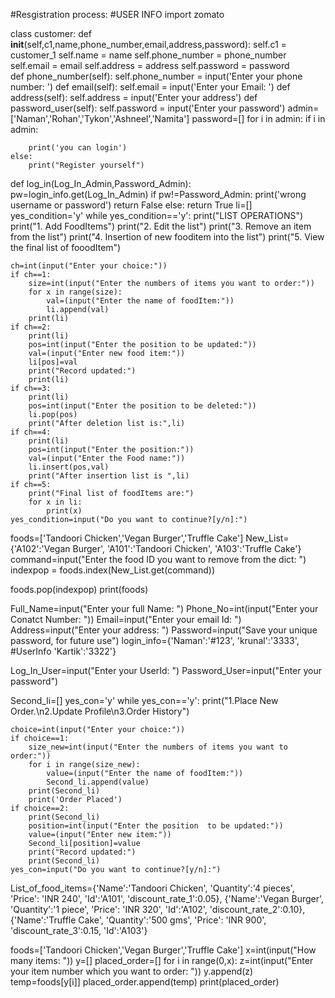#Resgistration process:
#USER INFO
import zomato

class customer:
    def __init__(self,c1,name,phone_number,email,address,password):
        self.c1 = customer_1
        self.name = name
        self.phone_number = phone_number
        self.email = email
        self.address = address
        self.password = password      
    def phone_number(self):
        self.phone_number = input('Enter your phone number: ')
    def email(self):
        self.email = input('Enter your Email: ')
    def address(self):
        self.address = input('Enter your address')
    def password_user(self):
        self.password = input('Enter your password')
admin=['Naman','Rohan','Tykon','Ashneel','Namita']
password=[]
for i in admin:
    if i in admin:
        
        print('you can login')
    else:
        print("Register yourself")

def log_in(Log_In_Admin,Password_Admin):
    pw=login_info.get(Log_In_Admin)
    if pw!=Password_Admin:
        print('wrong username or password')
        return False
    else:
        return True
li=[]
yes_condition='y'
while yes_condition=='y':
    print("LIST OPERATIONS")
    print("1. Add FoodItems")
    print("2. Edit the list")
    print("3. Remove an item from the list")
    print("4. Insertion of new fooditem into the list")
    print("5. View the final list of fooodItem")

    ch=int(input("Enter your choice:"))
    if ch==1:
        size=int(input("Enter the numbers of items you want to order:"))
        for x in range(size):
            val=(input("Enter the name of foodItem:"))
            li.append(val)
        print(li)
    if ch==2:
        print(li)
        pos=int(input("Enter the position to be updated:"))
        val=(input("Enter new food item:"))
        li[pos]=val
        print("Record updated:")
        print(li)
    if ch==3:
        print(li)
        pos=int(input("Enter the position to be deleted:"))
        li.pop(pos) 
        print("After deletion list is:",li)
    if ch==4:
        print(li)
        pos=int(input("Enter the position:"))
        val=(input("Enter the Food name:"))
        li.insert(pos,val)
        print("After insertion list is ",li)
    if ch==5:
        print("Final list of foodItems are:")
        for x in li:
            print(x)
    yes_condition=input("Do you want to continue?[y/n]:")

foods=['Tandoori Chicken','Vegan Burger','Truffle Cake']
New_List={'A102':'Vegan Burger',
            'A101':'Tandoori Chicken',
            'A103':'Truffle Cake'}
command=input("Enter the food ID you want to remove from the dict: ")
indexpop = foods.index(New_List.get(command))

foods.pop(indexpop)
print(foods)
    
Full_Name=input("Enter your full Name: ")
Phone_No=int(input("Enter your Conatct Number: "))
Email=input("Enter your email Id: ")
Address=input("Enter your address: ")
Password=input("Save your unique password, for future use")
login_info={'Naman':'#123',
            'krunal':'3333',       #UserInfo
            'Kartik':'3322'}



Log_In_User=input("Enter your UserId: ")
Password_User=input("Enter your password")
            

Second_li=[]
yes_con='y'
while yes_con=='y':
    print("1.Place New Order.\n2.Update Profile\n3.Order History")


    choice=int(input("Enter your choice:"))
    if choice==1:
        size_new=int(input("Enter the numbers of items you want to order:"))
        for i in range(size_new):
            value=(input("Enter the name of foodItem:"))
            Second_li.append(value)
        print(Second_li)
        print('Order Placed')
    if choice==2:
        print(Second_li)
        position=int(input("Enter the position  to be updated:"))
        value=(input("Enter new item:"))
        Second_li[position]=value
        print("Record updated:")
        print(Second_li)
    yes_con=input("Do you want to continue?[y/n]:")

List_of_food_items={'Name':'Tandoori Chicken',
                     'Quantity':'4 pieces',
                     'Price': 'INR 240',
                     'Id':'A101',
                     'discount_rate_1':0.05},
{'Name':'Vegan Burger',
                        'Quantity':'1 piece',
                     'Price': 'INR 320',
                     'Id':'A102',
                      'discount_rate_2':0.10},
{'Name':'Truffle Cake',
                    'Quantity':'500 gms',
                     'Price': 'INR 900',
                     'discount_rate_3':0.15,
                     'Id':'A103'}


foods=['Tandoori Chicken','Vegan Burger','Truffle Cake']
x=int(input("How many items: "))
y=[]
placed_order=[]
for i in range(0,x):
    z=int(input("Enter your item number which you want to order: "))
    y.append(z)
    temp=foods[y[i]]
    placed_order.append(temp)
print(placed_order)
